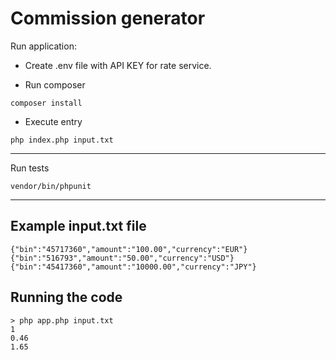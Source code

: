 # Commission generator


Run application:

- Create .env file with API KEY for rate service.

- Run composer
```
composer install
```
- Execute entry

```
php index.php input.txt
```

---


Run tests
```
vendor/bin/phpunit
```


---

## Example input.txt file
```
{"bin":"45717360","amount":"100.00","currency":"EUR"}
{"bin":"516793","amount":"50.00","currency":"USD"}
{"bin":"45417360","amount":"10000.00","currency":"JPY"}
```

## Running the code
```
> php app.php input.txt
1
0.46
1.65
```